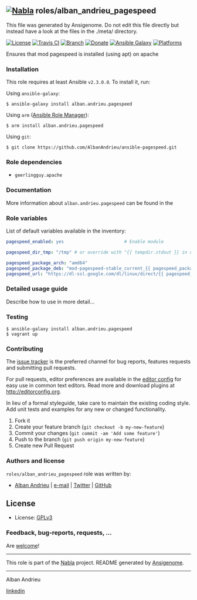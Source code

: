 ## [![Nabla](https://debops.org/images/debops-small.png)](https://github.com/AlbanAndrieu) roles/alban_andrieu_pagespeed

This file was generated by Ansigenome. Do not edit this file directly but instead have a look at the files in the ./meta/ directory. 

[![License](http://img.shields.io/:license-apache-blue.svg?style=flat-square)](http://www.apache.org/licenses/LICENSE-2.0.html)
[![Travis CI](https://img.shields.io/travis/AlbanAndrieu/ansible-pagespeed.svg?style=flat)](https://travis-ci.org/AlbanAndrieu/ansible-pagespeed)
[![Branch](http://img.shields.io/github/tag/AlbanAndrieu/ansible-pagespeed.svg?style=flat-square)](https://github.com/AlbanAndrieu/ansible-pagespeed/tree/master)
[![Donate](https://img.shields.io/gratipay/AlbanAndrieu.svg?style=flat)](https://www.gratipay.com/~AlbanAndrieu)
[![Ansible Galaxy](https://img.shields.io/badge/galaxy-alban.andrieu.pagespeed-660198.svg?style=flat)](https://galaxy.ansible.com/alban.andrieu/pagespeed)
[![Platforms](http://img.shields.io/badge/platforms-ubuntu-lightgrey.svg?style=flat)](#)


Ensures that mod pagespeed is installed (using apt) on apache

### Installation

This role requires at least Ansible `v2.3.0.0`. To install it, run:

Using `ansible-galaxy`:
```shell
$ ansible-galaxy install alban.andrieu.pagespeed
```

Using `arm` ([Ansible Role Manager](https://github.com/mirskytech/ansible-role-manager/)):
```shell
$ arm install alban.andrieu.pagespeed
```

Using `git`:
```shell
$ git clone https://github.com/AlbanAndrieu/ansible-pagespeed.git
```

### Role dependencies

- `geerlingguy.apache`
### Documentation

More information about `alban.andrieu.pagespeed` can be found in the


### Role variables

List of default variables available in the inventory:

```YAML
pagespeed_enabled: yes                       # Enable module

pagespeed_dir_tmp: "/tmp" # or override with "{{ tempdir.stdout }} in order to have be sure to download the file"

pagespeed_package_arch: "amd64"
pagespeed_package_deb: "mod-pagespeed-stable_current_{{ pagespeed_package_arch }}.deb"
pagespeed_url: "https://dl-ssl.google.com/dl/linux/direct/{{ pagespeed_package_deb }}"
```


### Detailed usage guide

Describe how to use in more detail...

### Testing
```shell
$ ansible-galaxy install alban.andrieu.pagespeed
$ vagrant up
```

### Contributing

The [issue tracker](https://github.com/AlbanAndrieu/ansible-pagespeed/issues) is the preferred channel for bug reports, features requests and submitting pull requests.

For pull requests, editor preferences are available in the [editor config](.editorconfig) for easy use in common text editors. Read more and download plugins at <http://editorconfig.org>.

In lieu of a formal styleguide, take care to maintain the existing coding style. Add unit tests and examples for any new or changed functionality.

1. Fork it
2. Create your feature branch (`git checkout -b my-new-feature`)
3. Commit your changes (`git commit -am 'Add some feature'`)
4. Push to the branch (`git push origin my-new-feature`)
5. Create new Pull Request

### Authors and license

`roles/alban_andrieu_pagespeed` role was written by:

- [Alban Andrieu](fr.linkedin.com/in/nabla/) | [e-mail](mailto:alban.andrieu@free.fr) | [Twitter](https://twitter.com/AlbanAndrieu) | [GitHub](https://github.com/AlbanAndrieu)

License
-------

- License: [GPLv3](https://tldrlegal.com/license/gnu-general-public-license-v3-%28gpl-3%29)

### Feedback, bug-reports, requests, ...

Are [welcome](https://github.com/AlbanAndrieu/ansible-pagespeed/issues)!

***

This role is part of the [Nabla](https://github.com/AlbanAndrieu) project.
README generated by [Ansigenome](https://github.com/nickjj/ansigenome/).

***

Alban Andrieu

[linkedin](fr.linkedin.com/in/nabla/)
